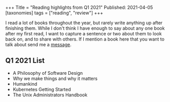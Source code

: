 +++
Title = "Reading highlights from Q1 2021"
Published: 2021-04-05
[taxonomies]
tags = ["reading", "review"]
+++

I read a lot of books throughout the year, but rarely write anything up
after finishing them. While I don't think I have enough to say about
any one book after my first read, I want to capture a sentence or two
about them to look back on, and to share with others. If I mention a book
here that you want to talk about send me a [message](mailto:alexander@burningdaylight.io).

## Q1 2021 List

- A Philosophy of Software Design
- Why we make things and why it matters
- Humankind
- Kubernetes Getting Started
- The Unix Administrators Handbook
